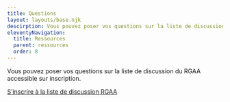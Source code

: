 ```yaml
---
title: Questions
layout: layouts/base.njk
descirption: Vous pouvez poser vos questions sur la liste de discussion du RGAA accessible sur inscription
eleventyNavigation:
  title: Ressources
  parent: ressources
  order: 8
---
```


Vous pouvez poser vos questions sur la liste de discussion du RGAA accessible sur inscription.

[S’inscrire à la liste de discussion RGAA](https://groupes.renater.fr/sympa/subscribe/rgaa)
